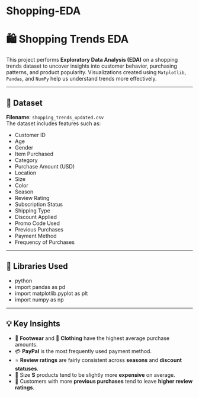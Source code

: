 # Shopping-EDA
# 🛍️ Shopping Trends EDA

This project performs **Exploratory Data Analysis (EDA)** on a shopping trends dataset to uncover insights into customer behavior, purchasing patterns, and product popularity. Visualizations created using `Matplotlib`, `Pandas`, and `NumPy` help us understand trends more effectively.

---

## 📁 Dataset

**Filename**: `shopping_trends_updated.csv`  
The dataset includes features such as:

- Customer ID
- Age
- Gender
- Item Purchased
- Category
- Purchase Amount (USD)
- Location
- Size
- Color
- Season
- Review Rating
- Subscription Status
- Shipping Type
- Discount Applied
- Promo Code Used
- Previous Purchases
- Payment Method
- Frequency of Purchases

---

## 🧰 Libraries Used

- python
- import pandas as pd
- import matplotlib.pyplot as plt
- import numpy as np

---

## 💡 Key Insights

- 👟 **Footwear** and 👚 **Clothing** have the highest average purchase amounts.
- 💳 **PayPal** is the most frequently used payment method.
- ⭐ **Review ratings** are fairly consistent across **seasons** and **discount statuses**.
- 📏 Size **S** products tend to be slightly more **expensive** on average.
- 🔁 Customers with more **previous purchases** tend to leave **higher review ratings**.
